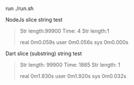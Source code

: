 
run ./run.sh

NodeJs slice string test
> Str length:99900
> Time: 4
> Str length:1
> 
> real	0m0.059s
> user	0m0.056s
> sys	0m0.000s


Dart slice (substring) string test
> Str length: 99900
> Time: 1865
> Str length: 1
> 
> real	0m1.930s
> user	0m1.920s
> sys	0m0.032s


